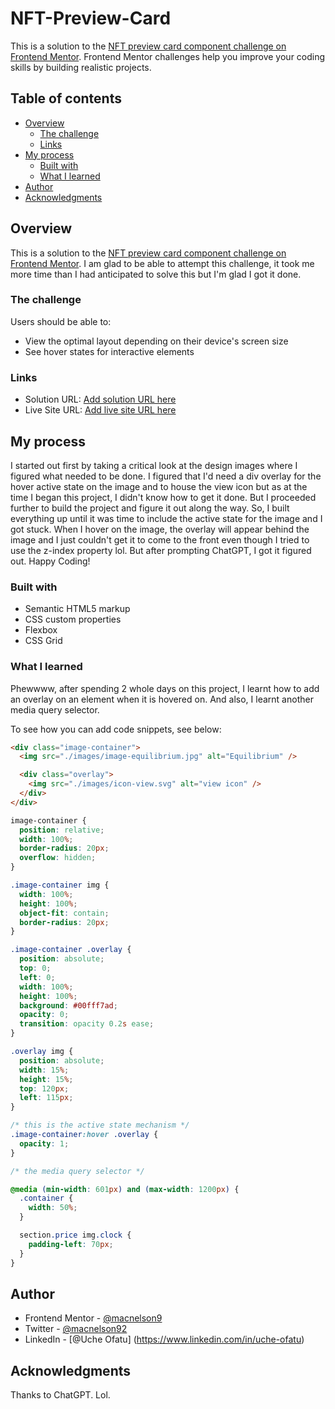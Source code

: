 # NFT-Preview-Card
This is a solution to the [NFT preview card component challenge on Frontend Mentor](https://www.frontendmentor.io/challenges/nft-preview-card-component-SbdUL_w0U). Frontend Mentor challenges help you improve your coding skills by building realistic projects. 

## Table of contents

- [Overview](#overview)
  - [The challenge](#the-challenge)
  - [Links](#links)
- [My process](#my-process)
  - [Built with](#built-with)
  - [What I learned](#what-i-learned)
- [Author](#author)
- [Acknowledgments](#acknowledgments)

## Overview

This is a solution to the [NFT preview card component challenge on Frontend Mentor](https://www.frontendmentor.io/challenges/nft-preview-card-component-SbdUL_w0U).
I am glad to be able to attempt this challenge, it took me more time than I had anticipated to solve this but I'm glad I got it done.

### The challenge

Users should be able to:

- View the optimal layout depending on their device's screen size
- See hover states for interactive elements

### Links

- Solution URL: [Add solution URL here](https://your-solution-url.com)
- Live Site URL: [Add live site URL here](https://your-live-site-url.com)

## My process

I started out first by taking a critical look at the design images where I figured what needed to be done. I figured that I'd need a div overlay for the hover active state on the image and to house the view icon but as at the time I began this project, I didn't know how to get it done. But I proceeded further to build the project and figure it out along the way. So, I built everything up until it was time to include the active state for the image and I got stuck. When I hover on the image, the overlay will appear behind the image and I just couldn't get it to come to the front even though I tried to use the z-index property lol. But after prompting ChatGPT, I got it figured out. Happy Coding!

### Built with

- Semantic HTML5 markup
- CSS custom properties
- Flexbox
- CSS Grid

### What I learned

Phewwww, after spending 2 whole days on this project, I learnt how to add an overlay on an element when it is hovered on. And also, I learnt another media query selector.

To see how you can add code snippets, see below:

```html
<div class="image-container">
  <img src="./images/image-equilibrium.jpg" alt="Equilibrium" />

  <div class="overlay">
    <img src="./images/icon-view.svg" alt="view icon" />
  </div>
</div>
```

```css
image-container {
  position: relative;
  width: 100%;
  border-radius: 20px;
  overflow: hidden;
}

.image-container img {
  width: 100%;
  height: 100%;
  object-fit: contain;
  border-radius: 20px;
}

.image-container .overlay {
  position: absolute;
  top: 0;
  left: 0;
  width: 100%;
  height: 100%;
  background: #00fff7ad;
  opacity: 0;
  transition: opacity 0.2s ease;
}

.overlay img {
  position: absolute;
  width: 15%;
  height: 15%;
  top: 120px;
  left: 115px;
}

/* this is the active state mechanism */
.image-container:hover .overlay {
  opacity: 1;
}

/* the media query selector */

@media (min-width: 601px) and (max-width: 1200px) {
  .container {
    width: 50%;
  }

  section.price img.clock {
    padding-left: 70px;
  }
}
```

## Author

- Frontend Mentor - [@macnelson9](https://www.frontendmentor.io/profile/Macnelson9)
- Twitter - [@macnelson92](https://www.x.com/macnelson92)
- LinkedIn - [@Uche Ofatu] (https://www.linkedin.com/in/uche-ofatu)

## Acknowledgments

Thanks to ChatGPT. Lol.

